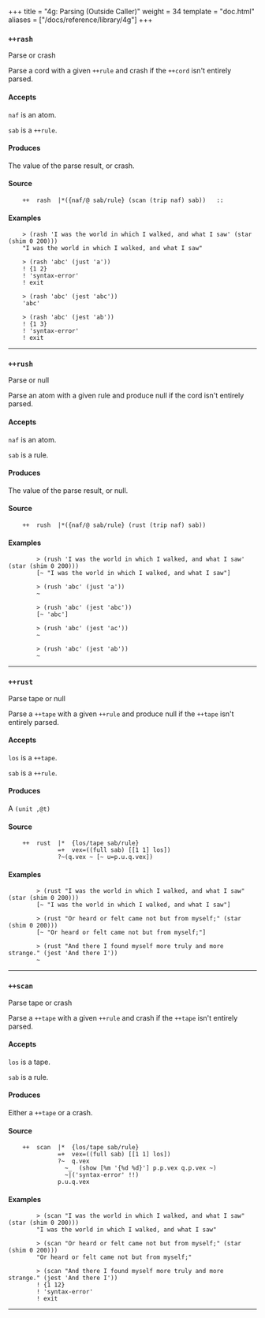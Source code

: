 +++
title = "4g: Parsing (Outside Caller)"
weight = 34
template = "doc.html"
aliases = ["/docs/reference/library/4g"]
+++
### `++rash`

Parse or crash

Parse a cord with a given `++rule` and crash if the `++cord` isn't entirely
parsed.

#### Accepts

`naf` is an atom.

`sab` is a `++rule`.

#### Produces

The value of the parse result, or crash.

#### Source

```hoon
    ++  rash  |*({naf/@ sab/rule} (scan (trip naf) sab))   ::
```

#### Examples

```
    > (rash 'I was the world in which I walked, and what I saw' (star (shim 0 200)))
    "I was the world in which I walked, and what I saw"

    > (rash 'abc' (just 'a'))
    ! {1 2}
    ! 'syntax-error'
    ! exit

    > (rash 'abc' (jest 'abc'))
    'abc'

    > (rash 'abc' (jest 'ab'))
    ! {1 3}
    ! 'syntax-error'
    ! exit
```


---
### `++rush`

Parse or null

Parse an atom with a given rule and produce null if the cord isn't
entirely parsed.

#### Accepts

`naf` is an atom.

`sab` is a rule.

#### Produces

The value of the parse result, or null.

#### Source

```hoon
    ++  rush  |*({naf/@ sab/rule} (rust (trip naf) sab))
```

#### Examples

```
        > (rush 'I was the world in which I walked, and what I saw' (star (shim 0 200)))
        [~ "I was the world in which I walked, and what I saw"]

        > (rush 'abc' (just 'a'))
        ~

        > (rush 'abc' (jest 'abc'))
        [~ 'abc']

        > (rush 'abc' (jest 'ac'))
        ~

        > (rush 'abc' (jest 'ab'))
        ~
```


---
### `++rust`

Parse tape or null

Parse a `++tape` with a given `++rule` and produce null if the `++tape` isn't
entirely parsed.

#### Accepts

`los` is a `++tape`.

`sab` is a `++rule`.

#### Produces

A `(unit ,@t)`

#### Source

```hoon
    ++  rust  |*  {los/tape sab/rule}
              =+  vex=((full sab) [[1 1] los])
              ?~(q.vex ~ [~ u=p.u.q.vex])
```

#### Examples

```
        > (rust "I was the world in which I walked, and what I saw" (star (shim 0 200)))
        [~ "I was the world in which I walked, and what I saw"]

        > (rust "Or heard or felt came not but from myself;" (star (shim 0 200)))
        [~ "Or heard or felt came not but from myself;"]

        > (rust "And there I found myself more truly and more strange." (jest 'And there I'))
        ~
```


---
### `++scan`

Parse tape or crash

Parse a `++tape` with a given `++rule` and crash if the `++tape` isn't entirely
parsed.

#### Accepts

`los` is a tape.

`sab` is a rule.

#### Produces

Either a `++tape` or a crash.

#### Source

```hoon
    ++  scan  |*  {los/tape sab/rule}
              =+  vex=((full sab) [[1 1] los])
              ?~  q.vex
                ~_  (show [%m '{%d %d}'] p.p.vex q.p.vex ~)
                ~|('syntax-error' !!)
              p.u.q.vex
```

#### Examples

```
        > (scan "I was the world in which I walked, and what I saw" (star (shim 0 200)))
        "I was the world in which I walked, and what I saw"

        > (scan "Or heard or felt came not but from myself;" (star (shim 0 200)))
        "Or heard or felt came not but from myself;"

        > (scan "And there I found myself more truly and more strange." (jest 'And there I'))
        ! {1 12}
        ! 'syntax-error'
        ! exit
```

---
